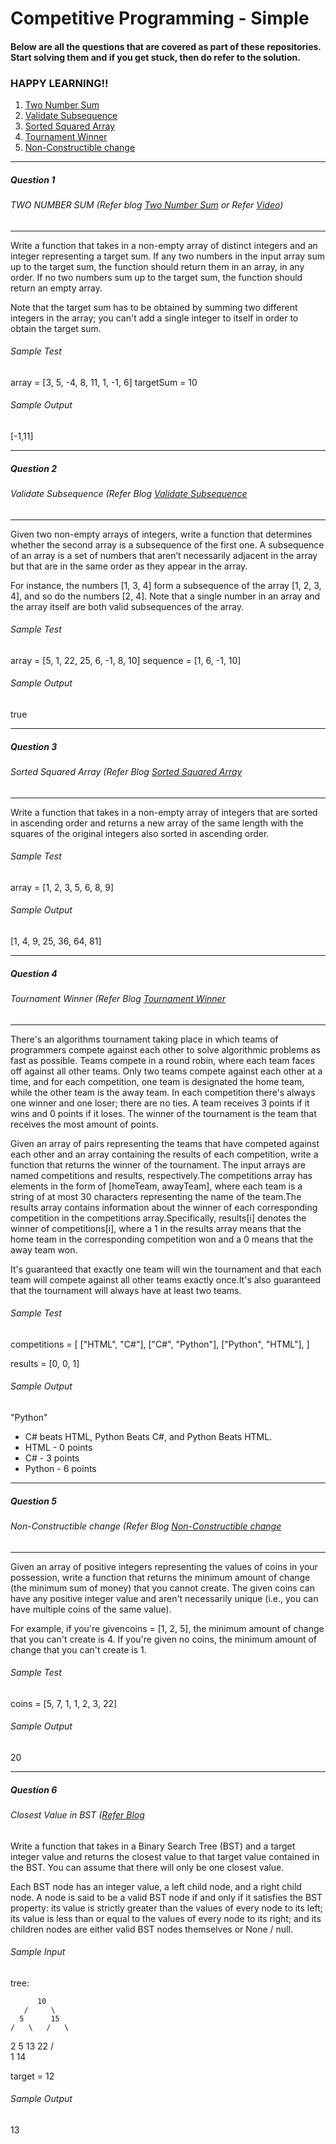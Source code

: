 # Competitive Programming - Simple

#### Below are all the questions that are covered as part of these repositories. Start solving them and if you get stuck, then do refer to the solution.

### HAPPY LEARNING!!

1. [Two Number Sum](#Question-1)
2. [Validate Subsequence](#Question-2)
3. [Sorted Squared Array](#Question-3)
4. [Tournament Winner](#Question-4)
5. [Non-Constructible change](#Question-5)

---

##### Question 1
###### TWO NUMBER SUM (Refer blog [Two Number Sum](https://codewrestling.medium.com/two-number-sum-competitive-programming-question-with-time-and-space-complexity-24d60b0015f8) or Refer [Video](https://youtu.be/CGsOBDat3RU))

---

Write a function that takes in a non-empty array of distinct integers and an integer representing a target sum. If any two numbers in the input array sum up to the target sum, the function should return them in an array, in any order. If no two numbers sum up to the target sum, the function should return an empty array.

Note that the target sum has to be obtained by summing two different integers in the array; you can't add a single integer to itself in order to obtain the target sum.

###### Sample Test
array = [3, 5, -4, 8, 11, 1, -1, 6]
targetSum = 10

###### Sample Output
[-1,11]

---

##### Question 2
###### Validate Subsequence (Refer Blog [Validate Subsequence](https://codewrestling.medium.com/validate-subsequence-with-time-and-space-complexity-competitive-programming-6571f3575cc2)

---

Given two non-empty arrays of integers, write a function that determines whether the second array is a subsequence of the first one. A subsequence of an array is a set of numbers that aren’t necessarily adjacent in the array but that are in the same order as they appear in the array.

For instance, the numbers [1, 3, 4] form a subsequence of the array [1, 2, 3, 4], and so do the numbers [2, 4]. Note that a single number in an array and the array itself are both valid subsequences of the array.

###### Sample Test
array = [5, 1, 22, 25, 6, -1, 8, 10]
sequence = [1, 6, -1, 10]

###### Sample Output
true

---

##### Question 3
###### Sorted Squared Array (Refer Blog [Sorted Squared Array](https://codewrestling.medium.com/sorted-squared-array-with-time-and-space-complexity-competitive-programming-3956201d8a4b)

---

Write a function that takes in a non-empty array of integers that are sorted in ascending order and returns a new array of the same length with the squares of the original integers also sorted in ascending order.

###### Sample Test
array = [1, 2, 3, 5, 6, 8, 9]

###### Sample Output
[1, 4, 9, 25, 36, 64, 81]

---

##### Question 4
###### Tournament Winner (Refer Blog [Tournament Winner](https://codewrestling.medium.com/tournament-winner-with-time-and-space-complexity-competitive-programming-e9840ea36ffd)

---

There's an algorithms tournament taking place in which teams of programmers compete against each other to solve algorithmic problems as fast as possible. Teams compete in a round robin, where each team faces off against all other teams. Only two teams compete against each other at a time, and for each competition, one team is designated the home team, while the other team is the away team. In each competition there's always one winner and one loser; there are no ties. A team receives 3 points if it wins and 0 points if it loses. The winner of the tournament is the team that receives the most amount of points.

Given an array of pairs representing the teams that have competed against each other and an array containing the results of each competition, write a function that returns the winner of the tournament. The input arrays are named competitions and results, respectively.The competitions array has elements in the form of [homeTeam, awayTeam], where each team is a string of at most 30 characters representing the name of the team.The results array contains information about the winner of each corresponding competition in the competitions array.Specifically, results[i] denotes the winner of competitions[i], where a 1 in the results array means that the home team in the corresponding competition won and a 0 means that the away team won.

It's guaranteed that exactly one team will win the tournament and that each team will compete against all other teams exactly once.It's also guaranteed that the tournament will always have at least two teams. 

###### Sample Test
competitions = [
	["HTML", "C#"],
	["C#", "Python"],
	["Python", "HTML"],
]

results = [0, 0, 1]

###### Sample Output
"Python"

- C# beats HTML, Python Beats C#, and Python Beats HTML.
- HTML - 0 points 
- C# -  3 points
- Python -  6 points

---

##### Question 5
###### Non-Constructible change (Refer Blog [Non-Constructible change](https://codewrestling.medium.com/tournament-winner-with-time-and-space-complexity-competitive-programming-e9840ea36ffd)

---

Given an array of positive integers representing the values of coins in your possession, write a function that returns the minimum amount of change (the minimum sum of money) that you cannot create. The given coins can have any positive integer value and aren't necessarily unique (i.e., you can have multiple coins of the same value).

For example, if you're givencoins = [1, 2, 5], the minimum amount of change that you can't create is 4. If you're given no coins, the minimum amount of change that you can't create is 1.

###### Sample Test
coins = [5, 7, 1, 1, 2, 3, 22]

###### Sample Output
20

---
##### Question 6
###### Closest Value in BST ([Refer Blog](https://codewrestling.medium.com/closest-value-in-bst-competitive-programming-with-time-and-space-complexity-7d785a8b48b2)

Write a function that takes in a Binary Search Tree (BST) and a target integer value and returns the closest value to that target value contained in the BST. You can assume that there will only be one closest value.

Each BST node has an integer value, a left child node, and a right child node. A node is said to be a valid BST node if and only if it satisfies the BST property: its value is strictly greater than the values of every node to its left; its value is less than or equal to the values of every node to its right; and its children nodes are either valid BST nodes themselves or None / null.

###### Sample Input

tree:

          10
       /     \
      5      15
    /   \   /   \
   2     5 13   22
 /           \
1             14

target = 12

###### Sample Output
13


